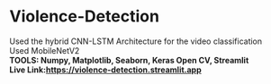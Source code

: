 # Violence-Detection
Used the hybrid CNN-LSTM Architecture for the video classification<br>
Used MobileNetV2 <br>
<b>TOOLS:<b> Numpy, Matplotlib, Seaborn, Keras Open CV, Streamlit
<br>Live Link:https://violence-detection.streamlit.app
